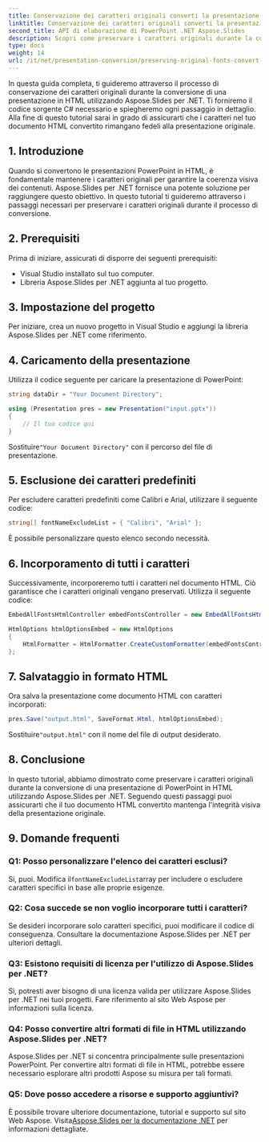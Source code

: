 ```yaml
---
title: Conservazione dei caratteri originali converti la presentazione in HTML
linktitle: Conservazione dei caratteri originali converti la presentazione in HTML
second_title: API di elaborazione di PowerPoint .NET Aspose.Slides
description: Scopri come preservare i caratteri originali durante la conversione delle presentazioni in HTML utilizzando Aspose.Slides per .NET. Garantisci la coerenza dei caratteri e l'impatto visivo senza sforzo.
type: docs
weight: 14
url: /it/net/presentation-conversion/preserving-original-fonts-convert-presentation-to-html/
---
```


In questa guida completa, ti guideremo attraverso il processo di conservazione dei caratteri originali durante la conversione di una presentazione in HTML utilizzando Aspose.Slides per .NET. Ti forniremo il codice sorgente C# necessario e spiegheremo ogni passaggio in dettaglio. Alla fine di questo tutorial sarai in grado di assicurarti che i caratteri nel tuo documento HTML convertito rimangano fedeli alla presentazione originale.

## 1. Introduzione

Quando si convertono le presentazioni PowerPoint in HTML, è fondamentale mantenere i caratteri originali per garantire la coerenza visiva dei contenuti. Aspose.Slides per .NET fornisce una potente soluzione per raggiungere questo obiettivo. In questo tutorial ti guideremo attraverso i passaggi necessari per preservare i caratteri originali durante il processo di conversione.

## 2. Prerequisiti

Prima di iniziare, assicurati di disporre dei seguenti prerequisiti:

- Visual Studio installato sul tuo computer.
- Libreria Aspose.Slides per .NET aggiunta al tuo progetto.

## 3. Impostazione del progetto

Per iniziare, crea un nuovo progetto in Visual Studio e aggiungi la libreria Aspose.Slides per .NET come riferimento.

## 4. Caricamento della presentazione

Utilizza il codice seguente per caricare la presentazione di PowerPoint:

```csharp
string dataDir = "Your Document Directory";

using (Presentation pres = new Presentation("input.pptx"))
{
    // Il tuo codice qui
}
```

 Sostituire`"Your Document Directory"` con il percorso del file di presentazione.

## 5. Esclusione dei caratteri predefiniti

Per escludere caratteri predefiniti come Calibri e Arial, utilizzare il seguente codice:

```csharp
string[] fontNameExcludeList = { "Calibri", "Arial" };
```

È possibile personalizzare questo elenco secondo necessità.

## 6. Incorporamento di tutti i caratteri

Successivamente, incorporeremo tutti i caratteri nel documento HTML. Ciò garantisce che i caratteri originali vengano preservati. Utilizza il seguente codice:

```csharp
EmbedAllFontsHtmlController embedFontsController = new EmbedAllFontsHtmlController(fontNameExcludeList);

HtmlOptions htmlOptionsEmbed = new HtmlOptions
{
    HtmlFormatter = HtmlFormatter.CreateCustomFormatter(embedFontsController)
};
```

## 7. Salvataggio in formato HTML

Ora salva la presentazione come documento HTML con caratteri incorporati:

```csharp
pres.Save("output.html", SaveFormat.Html, htmlOptionsEmbed);
```

 Sostituire`"output.html"` con il nome del file di output desiderato.

## 8. Conclusione

In questo tutorial, abbiamo dimostrato come preservare i caratteri originali durante la conversione di una presentazione di PowerPoint in HTML utilizzando Aspose.Slides per .NET. Seguendo questi passaggi puoi assicurarti che il tuo documento HTML convertito mantenga l'integrità visiva della presentazione originale.

## 9. Domande frequenti

### Q1: Posso personalizzare l'elenco dei caratteri esclusi?

 Si, puoi. Modifica il`fontNameExcludeList`array per includere o escludere caratteri specifici in base alle proprie esigenze.

### Q2: Cosa succede se non voglio incorporare tutti i caratteri?

Se desideri incorporare solo caratteri specifici, puoi modificare il codice di conseguenza. Consultare la documentazione Aspose.Slides per .NET per ulteriori dettagli.

### Q3: Esistono requisiti di licenza per l'utilizzo di Aspose.Slides per .NET?

Sì, potresti aver bisogno di una licenza valida per utilizzare Aspose.Slides per .NET nei tuoi progetti. Fare riferimento al sito Web Aspose per informazioni sulla licenza.

### Q4: Posso convertire altri formati di file in HTML utilizzando Aspose.Slides per .NET?

Aspose.Slides per .NET si concentra principalmente sulle presentazioni PowerPoint. Per convertire altri formati di file in HTML, potrebbe essere necessario esplorare altri prodotti Aspose su misura per tali formati.

### Q5: Dove posso accedere a risorse e supporto aggiuntivi?

 È possibile trovare ulteriore documentazione, tutorial e supporto sul sito Web Aspose. Visita[Aspose.Slides per la documentazione .NET](https://reference.aspose.com/slides/net/) per informazioni dettagliate.

